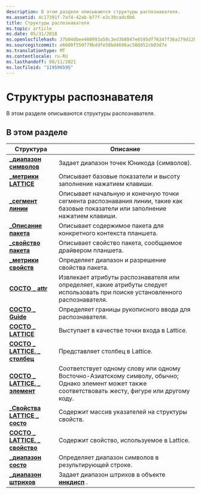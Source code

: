 ```yaml
---
description: В этом разделе описываются структуры распознавателя.
ms.assetid: 4c17391f-7af4-42ab-b77f-e3c39cadc0b6
title: Структуры распознавателя
ms.topic: article
ms.date: 05/31/2018
ms.openlocfilehash: 37b04dbee480993a50c3ed3b8847e6595df76347f36a179d1205d8b49807c955
ms.sourcegitcommit: e6600f550f79bddfe58bd4696ac50dd52cb03d7e
ms.translationtype: MT
ms.contentlocale: ru-RU
ms.lasthandoff: 08/11/2021
ms.locfileid: "119596595"
---
```

# <a name="recognizer-structures"></a>Структуры распознавателя

В этом разделе описываются структуры распознавателя.

## <a name="in-this-section"></a>В этом разделе



| Структура                                                    | Описание                                                                                                                                                   |
|--------------------------------------------------------------|---------------------------------------------------------------------------------------------------------------------------------------------------------------|
| [**\_диапазон символов**](/windows/win32/api/rectypes/ns-rectypes-character_range)                  | Задает диапазон точек Юникода (символов).<br/>                                                                                                  |
| [**\_метрики LATTICE**](/windows/win32/api/rectypes/ns-rectypes-lattice_metrics)                  | Описывает базовые показатели и высоту заполнение нажатием клавиши.<br/>                                                                                                     |
| [**\_сегмент линии**](/windows/win32/api/rectypes/ns-rectypes-line_segment)                        | Описывает начальную и конечную точки сегмента распознавания линии, такие как базовые показатели или заполнение нажатием клавиши.<br/>                                                 |
| [**\_Описание пакета**](/windows/desktop/api/tpcshrd/ns-tpcshrd-packet_description)            | Описывает содержимое пакета для конкретного контекста планшета.<br/>                                                                               |
| [**\_свойство пакета**](/windows/desktop/api/tpcshrd/ns-tpcshrd-packet_property)                  | Описывает свойство пакета, сообщаемое драйвером планшета.<br/>                                                                                 |
| [**\_метрики свойств**](/windows/desktop/api/tpcshrd/ns-tpcshrd-property_metrics)                | Определяет диапазон и разрешение свойства пакета.<br/>                                                                                             |
| [**СОСТО \_ attr**](/windows/win32/api/rectypes/ns-rectypes-reco_attrs)                            | Извлекает атрибуты распознавателя или определяет, какие атрибуты следует использовать при поиске установленного распознавателя.<br/>                         |
| [**СОСТО \_ Guide**](/windows/win32/api/rectypes/ns-rectypes-reco_guide)                            | Определяет границы рукописного ввода для распознавателя.<br/>                                                                                               |
| [**СОСТО \_ LATTICE**](/windows/win32/api/rectypes/ns-rectypes-reco_lattice)                        | Выступает в качестве точки входа в Lattice.<br/>                                                                                                          |
| [**СОСТО \_ LATTICE, \_ столбец**](/windows/win32/api/rectypes/ns-rectypes-reco_lattice_column)         | Представляет столбец в Lattice.<br/>                                                                                                                |
| [**СОСТО \_ LATTICE, \_ элемент**](/windows/win32/api/rectypes/ns-rectypes-reco_lattice_element)       | Соответствует одному слову или одному Восточно-Азиатскому символу, обычно; Однако элемент может также соответствовать жесту, фигуре или другому коду.<br/> |
| [**\_Свойства LATTICE \_ состо**](/windows/win32/api/rectypes/ns-rectypes-reco_lattice_properties) | Содержит массив указателей на структуры свойств.<br/>                                                                                              |
| [**СОСТО \_ LATTICE, \_ свойство**](/windows/win32/api/rectypes/ns-rectypes-reco_lattice_property)     | Содержит свойство, используемое в Lattice.<br/>                                                                                                           |
| [**\_диапазон состо**](/windows/win32/api/rectypes/ns-rectypes-reco_range)                            | Определяет диапазон символов в результирующей строке.<br/>                                                                                             |
| [**\_диапазон штрихов**](/windows/win32/api/tpcshrd/ns-tpcshrd-stroke_range)                        | Задает диапазон штрихов в объекте [**инкдисп**](inkdisp-class.md) .<br/>                                                                       |



 

 

 




